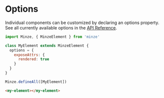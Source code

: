 # Options

Individual components can be customized by declaring an options property. See all currently available options in the [API Reference](/api/minze-element.html#options).

```js
import Minze, { MinzeElement } from 'minze'

class MyElement extends MinzeElement {
  options = {
    exposeAttrs: {
      rendered: true
    }
  }
}

Minze.defineAll([MyElement])
```

```html
<my-element></my-element>
```
